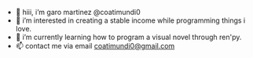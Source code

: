 - 👋 hiii, i’m garo martinez @coatimundi0 
- 👀 i’m interested in creating a stable income while programming things i love.
- 🌱 i’m currently learning how to program a visual novel through ren'py.
- 📫 contact me via email coatimundi0@gmail.com

<!---
coatimundi0/coatimundi0 is a ✨ special ✨ repository because its `README.md` (this file) appears on your GitHub profile.
You can click the Preview link to take a look at your changes.
--->
